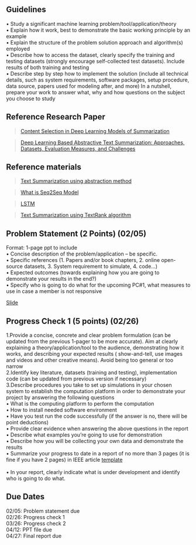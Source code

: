 ## Guidelines 

• Study a significant machine learning problem/tool/application/theory \
• Explain how it work, best to demonstrate the basic working principle by an example\
• Explain the structure of the problem solution approach and algorithm(s) employed\
• Describe how to access the dataset, clearly specify the training and testing datasets (strongly encourage self-collected test datasets). Include results of both   training and testing<br/>
• Describe step by step how to implement the solution (include all technical details, such as system requirements, software packages, setup procedure, data source, papers used for modeling after, and more) In a nutshell, prepare your work to answer what, why and how questions on the subject you choose to study

## Reference Research Paper 

> [Content Selection in Deep Learning Models of Summarization](https://arxiv.org/pdf/1810.12343v2.pdf)

> [Deep Learning Based Abstractive Text Summarization: Approaches, Datasets, Evaluation Measures, and Challenges](https://www.researchgate.net/publication/343836695_Deep_Learning_Based_Abstractive_Text_Summarization_Approaches_Datasets_Evaluation_Measures_and_Challenges)

## Reference materials 

> [Text Summarization using abstraction method](https://www.analyticsvidhya.com/blog/2019/06/comprehensive-guide-text-summarization-using-deep-learning-python/)

> [What is Seq2Seq Model](https://www.analyticsvidhya.com/blog/2018/03/essentials-of-deep-learning-sequence-to-sequence-modelling-with-attention-part-i/?utm_source=blog&utm_medium=comprehensive-guide-text-summarization-using-deep-learning-python)

> [LSTM](https://www.analyticsvidhya.com/blog/2017/12/fundamentals-of-deep-learning-introduction-to-lstm/?utm_source=blog&utm_medium=comprehensive-guide-text-summarization-using-deep-learning-python)

> [Text Summarization using TextRank algorithm](https://www.analyticsvidhya.com/blog/2018/11/introduction-text-summarization-textrank-python/)

## Problem Statement (2 Points) (02/05)

Format: 1-page ppt to include\
• Concise description of the problem/application – be specific.\
• Specific references (1. Papers and/or book chapters, 2. online open-source datasets, 3. System requirement to simulate, 4. code...) \
• Expected outcomes (towards explaining how you are going to demonstrate your results in the end?) \
• Specify who is going to do what for the upcoming PC#1, what measures to use in case a member is not responsive

[Slide](https://docs.google.com/presentation/d/1YDr1CGiMfTiG7SM2VWdE1eAsUGT4lCqE6U1bApQXNn4/edit#slide=id.p)

## Progress Check 1 (5 points) (02/26)

1.Provide a concise, concrete and clear problem formulation (can be updated from the previous 1-pager to be more accurate). Aim at clearly explaining a theory/application/tool to the audience, demonstrating how it works, and describing your expected results ( show-and-tell, use images and videos and other creative means). Avoid being too general or too narrow\
2.Identify key literature, datasets (training and testing), implementation code (can be updated from previous version if necessary)\
3.Describe procedures you take to set up simulations in your chosen system to establish the computation platform in order to demonstrate your project by answering the following questions<br/>
• What is the computing platform to perform the computation<br/> 
• How to install needed software environment<br/>
• Have you test run the code successfully (if the answer is no, there will be point deductions)<br/> 
• Provide clear evidence when answering the above questions in the report<br/> 
• Describe what examples you’re going to use for demonstration<br/>
• Describe how you will be collecting your own data and demonstrate the results<br/>
• Summarize your progress to date in a report of no more than 3 pages (it is fine if you have 2 pages) in IEEE article [template](https://journals.ieeeauthorcenter.ieee.org/create-your-ieee-journal-article/authoring-tools-and-templates/tools-for-ieee-authors/ieee-article-templates/)<br/>   
• In your report, clearly indicate what is under development and identify who is going to do what.

## Due Dates

02/05: Problem statement due\
02/26: Progress check 1\
03/26: Progress check 2\
04/12: PPT file due\
04/27: Final report due
